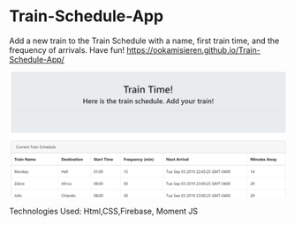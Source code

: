 # Train-Schedule-App
Add a new train to the Train Schedule with a name, first train time, and the frequency of arrivals. Have fun! 
https://ookamisieren.github.io/Train-Schedule-App/

![](./assets/images/train.PNG)
<br>

Technologies Used: Html,CSS,Firebase, Moment JS
